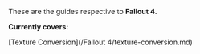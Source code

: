 These are the guides respective to **Fallout 4.**

**Currently covers:**

[Texture Conversion](/Fallout 4/texture-conversion.md)

